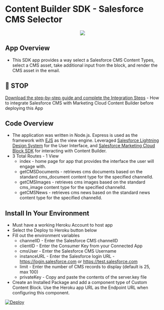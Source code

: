 
# Content Builder SDK - Salesforce CMS Selector

<p align="center">
  <img src="https://user-images.githubusercontent.com/7657958/103909133-533fa900-50d1-11eb-803d-d94c0f463579.png">
</p>

## App Overview

* This SDK app provides a way select a Salesforce CMS Content Types, select a CMS asset, take additional input from the block, and render the CMS asset in the email.

## &#x1f6d1; STOP
[Download the step-by-step guide and complete the Integration Steps](https://salesforce.quip.com/ic1PAduK3Y76) - How to integrate Salesforce CMS with Marketing Cloud Content Builder before deploying this App

## Code Overview
* The application was written in Node.js. Express is used as the framework with [EJS](https://github.com/mde/ejs) as the view engine. Leveraged [Salesforce Lightning Design System](https://github.com/salesforce-ux/design-system) for the User Interface, and [Salesforce Marketing Cloud Block SDK](https://github.com/salesforce-marketingcloud/blocksdk) for interacting with Content Builder.
* 3 Total Routes - 1 View
  * index - home page for app that provides the interface the user will engage with.
  * getCMSDocuments - retrieves cms documents based on the standard cms_document content type for the specified channelId.
  * getCMSImages - retrieves cms images based on the standard cms_image content type for the specified channelId.
  * getCMSNews - retrieves cms news based on the standard news content type for the specified channelId.

## Install In Your Environment
* Must have a working Heroku Account to host app
* Select the Deploy to Heroku button below
* Fill out the environment variables
	* channelID - Enter the Salesforce CMS channelID 
  * clientID - Enter the Consumer Key from your Connected App
  * cmsUser - Enter the Salesforce CMS Username
  * instanceURL - Enter the Salesforce login URL - https://login.salesforce.com or https://test.salesforce.com 
  * limit - Enter the number of CMS records to display (default is 25, max 100)
  * privateKey - Copy and paste the contents of the server.key file
* Create an Installed Package and add a component type of Custom Content Block. Use the Heroku app URL as the Endpoint URL when configuring this component.


<a href="https://www.heroku.com/deploy/?template=https://github.com/salesforce-marketingcloud/salesforce-cms-content.git">
  <img src="https://www.herokucdn.com/deploy/button.svg" alt="Deploy">
</a>
